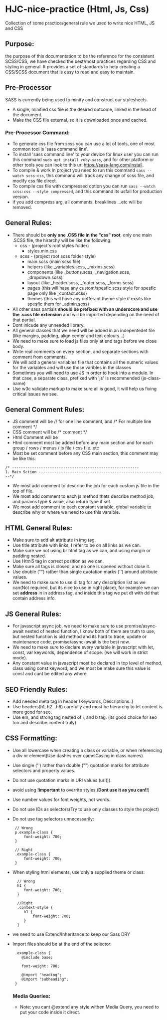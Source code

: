 # HJC-nice-practice (Html, Js, Css)
Collection of some practice/general rule we used to write nice HTML, JS and CSS

## Purpose:
the purpose of this documentation to be the reference for the consistent SCSS/CSS, we have checked the best/most practices regarding CSS and styling in general. It provides a set of standards to help creating a CSS/SCSS document that is easy to read and easy to maintain.
 
## Pre-Processor
 SASS is currently being used to minify and construct our stylesheets.
 - A single, minified css file is the desired outcome, linked in the head of the document.
 - Make the CSS file external, so it is downloaded once and cached.

### Pre-Processor Command:
 - To generate css file from scss you can use a lot of tools, one of most common tool is 'sass command line'.
 - To install 'sass command line' to your device for linux user you can run this command ``` sudo apt install ruby-sass ```, and for other platform or other tools you can look to this url https://sass-lang.com/install.
 - To compile & work in project you need to run this command ``` sass --watch scss:css ```, this command will track any change of scss file, and modify css file direct.
 - To compile css file with compressed option you can run ``` sass --watch scss:css --style compressed ```, and this command its usfall for production version.
 - if you add compress arg, all comments, breaklines ...etc will be removed.
 
## General Rules:
 - There should be **only one .CSS file in the "css" root**, only one main .SCSS file, the hirarchy will be like the following:
    * css - (project's root styles folder)
        * styles.min.css
    * scss - (project root scss folder style)
        * main.scss (main scss file)
        * helpers (like _variables.scss, _mixins.scss)
        * components (like _buttons.scss, _navigation.scss, _dropdown.scss)
        * layout (like _header.scss, _footer.scss, _forms.scss)
        * pages (this will hase any custom/spesfic scss style for spesfic page only like _contact.scss)
        * themes (this will have any defferant theme style if exsits like spesfic them for _admin.scss)
 - All other sass partials **should be prefixed with an underscore and use the .scss file extension** and will be imported depending on the need of that partial.
 - Dont inlcude any unneeded library.
 - All general classes that we need will be added in an indepentedet file (like margins, padding, align center and text colours...)
 - We need to make sure to load js files only at end tags before we close body.
 - Write real comments on every section, and separate sections with comment from comments.
 - We will add a general variables file that contains all the numeric values for the variables and will use those varibles in the classes
 - Sometimes you will need to use JS in order to hook into a module. In that case, a separate class, prefixed with 'js' is recommended (js-class-name)
 - Use w3c validate markup to make sure all is good, it will help us fixing critical issues we see.

## General Comment Rules:
 - JS comment will be // for one line comment, and /* For multiple line comment */
 - CSS comment will be /* comment */
 - Html Comment will be <!-- comment -->
 - Html comment most be added before any main section and for each group / rows / menus / js file / css file..etc
 - Most be set comment before any CSS main section, this comment may be like this: 
 ```comCode
 /* ---------------------------------------------------------
 1. Main Sction ---------------------------------------------------------*/
 ```
 - We most add comment to describe the job for each custom js file in the top of file.
 - We most add comment to each js method thats describe method job, and params type & value, also return type if set.
 - We most add comment to each constant variable, global variable to describe why or where we need to use this varaible.
 
## HTML General Rules:
 - Make sure to add alt attribute in img tag.
 - Use title attribute with links, I refer to be on all links as we can.
 - Make sure we not using br html tag as we can, and using margin or padding nested.
 - Use Html5 tag in correct position as we can.
 - Make sure all tags is closed, and no one is opened without close it.
 - Use double ("") rather than single quotation marks ('') around attribute values.
 - We need to make sure to use dl tag for any description list as we can(Not required, but its nice to use in right place), for example we can set **address** in in address tag, and inside this tag we put dt with dd that contain address info. 

## JS General Rules:
 - For javascript async job, we need to make sure to use promise/async-await nested of nested function, I know both of them are truth to use, but nested function is old method and its hard to trace, update or maintenance code, promise/async-await is the best now.
 - We need to make sure to declare every variable in javascript with let, const, var keywords, dependence of scope. (we will work in strict mode).
 - Any constant value in javascript most be declared in top level of method, class using const keyword, and we most be make sure this value is const and cant be edited any where.

## SEO Friendly Rules:
 - Add needed meta tag in header (Keywords, Descriptions..)
 - Use headers(h1, h2...h6) carefully and most be hierarchy to let content is more good for seo.
 - Use em, and strong tag nested of i, and b tag. (its good choice for seo too and describe content truly)
 
## CSS Formatting:
 - Use all lowercase when creating a class or variable, or when referencing a div or element(Use dashes over camelCasing in class names)
 - Use single ('') rather than double ("") quotation marks for attribute selectors and property values.
 - Do not use quotation marks in URI values (url()).
 - avoid using **!important** to overrite styles.(**Dont use it as you can!!**)
 - Use number values for font weights, not words.
 - Do not use IDs as selectors(Try to use only classes to style the project)
 - Do not use tag selectors unnecessarily:
  
        // Wrong
        p.example-class {
            font-weight: 700;
        }
    
        // Right
        .example-class {
            font-weight: 700;
        } 
 - When styling html elements, use only a supplied theme or class:
  
         // Wrong 
         h1 {
            font-weight: 700;
         }
           
         //Right 
         .context-style {
            h1 {
                font-weight: 700;
            }
         }
         
 - we need to use Extend/Inheritance to  keep our Sass DRY
 - Import files should be at the end of the selector:
   
        .example-class {
           @include base;
   
           font-weight: 700;
   
           @import "heading";
           @import "subheading";
        }
 
    ### Media Queries:
     - Note: you cant @extend any style withen Media Query, you need to put your code inside it direct.
     
 
 


